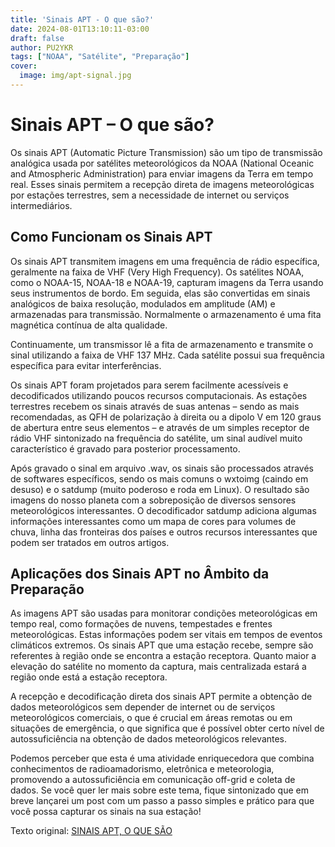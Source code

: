 ```yaml
---
title: 'Sinais APT - O que são?'
date: 2024-08-01T13:10:11-03:00
draft: false
author: PU2YKR
tags: ["NOAA", "Satélite", "Preparação"]
cover:
  image: img/apt-signal.jpg
---
```


# Sinais APT – O que são?

Os sinais APT (Automatic Picture Transmission) são um tipo de transmissão analógica usada por satélites meteorológicos da NOAA (National Oceanic and Atmospheric Administration) para enviar imagens da Terra em tempo real. Esses sinais permitem a recepção direta de imagens meteorológicas por estações terrestres, sem a necessidade de internet ou serviços intermediários.

## Como Funcionam os Sinais APT

Os sinais APT transmitem imagens em uma frequência de rádio específica, geralmente na faixa de VHF (Very High Frequency). Os satélites NOAA, como o NOAA-15, NOAA-18 e NOAA-19, capturam imagens da Terra usando seus instrumentos de bordo. Em seguida, elas são convertidas em sinais analógicos de baixa resolução, modulados em amplitude (AM) e armazenadas para transmissão. Normalmente o armazenamento é uma fita magnética contínua de alta qualidade.

Continuamente, um transmissor lê a fita de armazenamento e transmite o sinal utilizando a faixa de VHF 137 MHz. Cada satélite possui sua frequência específica para evitar interferências.

Os sinais APT foram projetados para serem facilmente acessíveis e decodificados utilizando poucos recursos computacionais. As estações terrestres recebem os sinais através de suas antenas – sendo as mais recomendadas, as QFH de polarização à direita ou a dipolo V em 120 graus de abertura entre seus elementos – e através de um simples receptor de rádio VHF sintonizado na frequência do satélite, um sinal audível muito característico é gravado para posterior processamento.

Após gravado o sinal em arquivo .wav, os sinais são processados através de softwares específicos, sendo os mais comuns o wxtoimg (caindo em desuso) e o satdump (muito poderoso e roda em Linux). O resultado são imagens do nosso planeta com a sobreposição de diversos sensores meteorológicos interessantes. O decodificador satdump adiciona algumas informações interessantes como um mapa de cores para volumes de chuva, linha das fronteiras dos países e outros recursos interessantes que podem ser tratados em outros artigos.

## Aplicações dos Sinais APT no Âmbito da Preparação

As imagens APT são usadas para monitorar condições meteorológicas em tempo real, como formações de nuvens, tempestades e frentes meteorológicas. Estas informações podem ser vitais em tempos de eventos climáticos extremos. Os sinais APT que uma estação recebe, sempre são referentes à região onde se encontra a estação receptora. Quanto maior a elevação do satélite no momento da captura, mais centralizada estará a região onde está a estação receptora.

A recepção e decodificação direta dos sinais APT permite a obtenção de dados meteorológicos sem depender de internet ou de serviços meteorológicos comerciais, o que é crucial em áreas remotas ou em situações de emergência, o que significa que é possível obter certo nível de autossuficiência na obtenção de dados meteorológicos relevantes.

Podemos perceber que esta é uma atividade enriquecedora que combina conhecimentos de radioamadorismo, eletrônica e meteorologia, promovendo a autossuficiência em comunicação off-grid e coleta de dados. Se você quer ler mais sobre este tema, fique sintonizado que em breve lançarei um post com um passo a passo simples e prático para que você possa capturar os sinais na sua estação!

Texto original: [SINAIS APT, O QUE SÃO](https://novelli.eti.br/site_novelli/sinais-apt-o-que-sao/)
